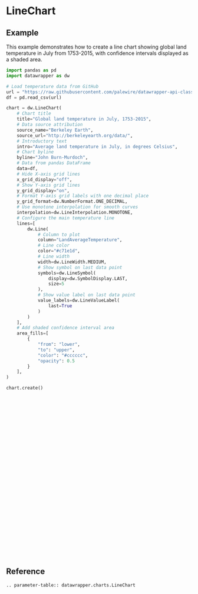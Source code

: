 # LineChart

## Example

This example demonstrates how to create a line chart showing global land temperature in July from 1753-2015, with confidence intervals displayed as a shaded area.

```python
import pandas as pd
import datawrapper as dw

# Load temperature data from GitHub
url = "https://raw.githubusercontent.com/palewire/datawrapper-api-classes/main/tests/samples/line/land-temps.csv"
df = pd.read_csv(url)

chart = dw.LineChart(
    # Chart title
    title="Global land temperature in July, 1753-2015",
    # Data source attribution
    source_name="Berkeley Earth",
    source_url="http://berkeleyearth.org/data/",
    # Introductory text
    intro="Average land temperature in July, in degrees Celsius",
    # Chart byline
    byline="John Burn-Murdoch",
    # Data from pandas DataFrame
    data=df,
    # Hide X-axis grid lines
    x_grid_display="off",
    # Show Y-axis grid lines
    y_grid_display="on",
    # Format Y-axis grid labels with one decimal place
    y_grid_format=dw.NumberFormat.ONE_DECIMAL,
    # Use monotone interpolation for smooth curves
    interpolation=dw.LineInterpolation.MONOTONE,
    # Configure the main temperature line
    lines=[
        dw.Line(
            # Column to plot
            column="LandAverageTemperature",
            # Line color
            color="#c71e1d",
            # Line width
            width=dw.LineWidth.MEDIUM,
            # Show symbol on last data point
            symbols=dw.LineSymbol(
                display=dw.SymbolDisplay.LAST,
                size=5
            ),
            # Show value label on last data point
            value_labels=dw.LineValueLabel(
                last=True
            )
        )
    ],
    # Add shaded confidence interval area
    area_fills=[
        {
            "from": "lower",
            "to": "upper",
            "color": "#cccccc",
            "opacity": 0.5
        }
    ],
)

chart.create()
```

<div style="min-height:433px" id="datawrapper-vis-BsBaq"><script type="text/javascript" defer src="https://datawrapper.dwcdn.net/BsBaq/embed.js" charset="utf-8" data-target="#datawrapper-vis-BsBaq"></script><noscript><img src="https://datawrapper.dwcdn.net/BsBaq/full.png" alt="" /></noscript></div>

## Reference

```{eval-rst}
.. parameter-table:: datawrapper.charts.LineChart
